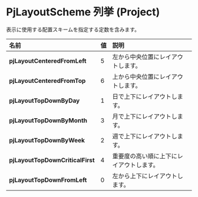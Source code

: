 
# PjLayoutScheme 列挙 (Project)

表示に使用する配置スキームを指定する定数を含みます。



|**名前**|**値**|**説明**|
|:-----|:-----|:-----|
|**pjLayoutCenteredFromLeft**|5|左から中央位置にレイアウトします。|
|**pjLayoutCenteredFromTop**|6|上から中央位置にレイアウトします。|
|**pjLayoutTopDownByDay**|1|日で上下にレイアウトします。|
|**pjLayoutTopDownByMonth**|3|月で上下にレイアウトします。|
|**pjLayoutTopDownByWeek**|2|週で上下にレイアウトします。|
|**pjLayoutTopDownCriticalFirst**|4|重要度の高い順に上下にレイアウトします。|
|**pjLayoutTopDownFromLeft**|0|左から上下にレイアウトします。|

